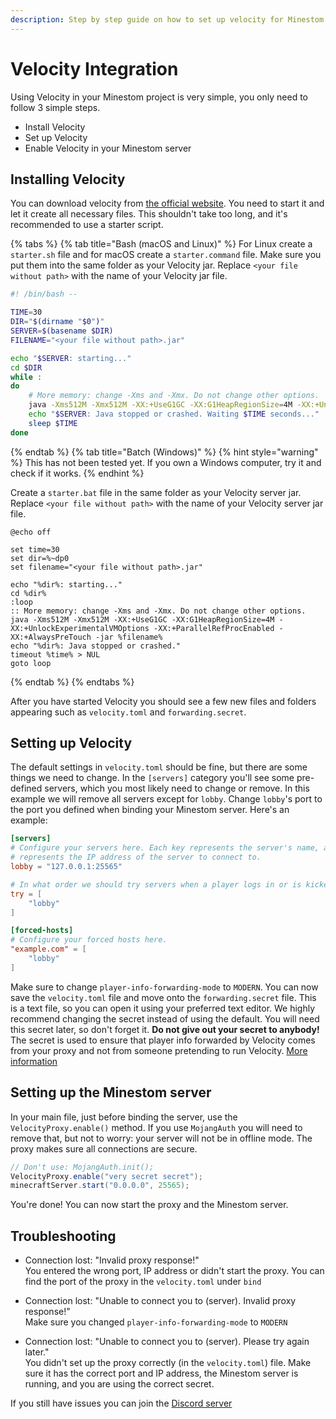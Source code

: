 ```yaml
---
description: Step by step guide on how to set up velocity for Minestom
---
```


# Velocity Integration

Using Velocity in your Minestom project is very simple, you only need to follow 3 simple steps.

* Install Velocity
* Set up Velocity
* Enable Velocity in your Minestom server

## Installing Velocity
You can download velocity from [the official website](https://papermc.io/downloads/velocity). You need to start it and let it create all necessary files. This shouldn't take too long, and it's recommended to use a starter script.

{% tabs %}
{% tab title="Bash (macOS and Linux)" %}
For Linux create a `starter.sh` file and for macOS create a `starter.command` file. Make sure you put them into the same folder as your Velocity jar. Replace `<your file without path>` with the name of your Velocity jar file.

```bash
#! /bin/bash --

TIME=30
DIR="$(dirname "$0")"
SERVER=$(basename $DIR)
FILENAME="<your file without path>.jar"

echo "$SERVER: starting..."
cd $DIR
while :
do
	# More memory: change -Xms and -Xmx. Do not change other options.
	java -Xms512M -Xmx512M -XX:+UseG1GC -XX:G1HeapRegionSize=4M -XX:+UnlockExperimentalVMOptions -XX:+ParallelRefProcEnabled -XX:+AlwaysPreTouch -jar $FILENAME
	echo "$SERVER: Java stopped or crashed. Waiting $TIME seconds..."
	sleep $TIME
done
```
{% endtab %}
{% tab title="Batch (Windows)" %}
{% hint style="warning" %}
This has not been tested yet. If you own a Windows computer, try it and check if it works.
{% endhint %}

Create a `starter.bat` file in the same folder as your Velocity server jar. Replace `<your file without path>` with the name of your Velocity server jar file.

```batch
@echo off

set time=30
set dir=%~dp0
set filename="<your file without path>.jar"

echo "%dir%: starting..."
cd %dir%
:loop
:: More memory: change -Xms and -Xmx. Do not change other options.
java -Xms512M -Xmx512M -XX:+UseG1GC -XX:G1HeapRegionSize=4M -XX:+UnlockExperimentalVMOptions -XX:+ParallelRefProcEnabled -XX:+AlwaysPreTouch -jar %filename%
echo "%dir%: Java stopped or crashed."
timeout %time% > NUL
goto loop
```
{% endtab %}
{% endtabs %}

After you have started Velocity you should see a few new files and folders appearing such as `velocity.toml` and `forwarding.secret`.

## Setting up Velocity
The default settings in `velocity.toml` should be fine, but there are some things we need to change. In the `[servers]` category you'll see some pre-defined servers, which you most likely need to change or remove. In this example we will remove all servers except for `lobby`. Change `lobby`'s port to the port you defined when binding your Minestom server. Here's an example:

```toml
[servers]
# Configure your servers here. Each key represents the server's name, and the value
# represents the IP address of the server to connect to.
lobby = "127.0.0.1:25565"

# In what order we should try servers when a player logs in or is kicked from a server.
try = [
    "lobby"
]

[forced-hosts]
# Configure your forced hosts here.
"example.com" = [
    "lobby"
]
```

Make sure to change `player-info-forwarding-mode` to `MODERN`. You can now save the `velocity.toml` file and move onto the `forwarding.secret` file. This is a text file, so you can open it using your preferred text editor. We highly recommend changing the secret instead of using the default. You will need this secret later, so don't forget it. **Do not give out your secret to anybody!** The secret is used to ensure that player info forwarded by Velocity comes from your proxy and not from someone pretending to run Velocity. [More information](https://docs.papermc.io/velocity/configuration)

## Setting up the Minestom server
In your main file, just before binding the server, use the `VelocityProxy.enable()` method. If you use `MojangAuth` you will need to remove that, but not to worry: your server will not be in offline mode. The proxy makes sure all connections are secure.

```java
// Don't use: MojangAuth.init();
VelocityProxy.enable("very secret secret");
minecraftServer.start("0.0.0.0", 25565);
```

You're done! You can now start the proxy and the Minestom server.

## Troubleshooting
* Connection lost: "Invalid proxy response!"\
You entered the wrong port, IP address or didn't start the proxy. You can find the port of the proxy in the `velocity.toml` under `bind`

* Connection lost: "Unable to connect you to (server). Invalid proxy response!"\
Make sure you changed `player-info-forwarding-mode` to `MODERN`

* Connection lost: "Unable to connect you to (server). Please try again later."\
You didn't set up the proxy correctly (in the `velocity.toml`) file. Make sure it has the correct port and IP address, the Minestom server is running, and you are using the correct secret.

If you still have issues you can join the [Discord server](https://discord.gg/Pt9Mgd9cgR)
